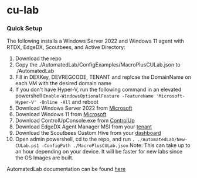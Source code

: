 # cu-lab

### Quick Setup

The following installs a Windows Server 2022 and Windows 11 agent with RTDX, EdgeDX, Scoutbees, and Active Directory:
1. Download the repo
2. Copy the ./AutomatedLab/ConfigExamples/MacroPlusCULab.json to ./AutomatedLab
3. Fill in DEXKey, DEVREGCODE, TENANT and replcae the DomainName on each VM with the desired domain name
4. If you don't have Hyper-V, run the following command in an elevated powershell `Enable-WindowsOptionalFeature -FeatureName 'Microsoft-Hyper-V' -Online -All` and reboot
5. Download Windows Server 2022 from [Microsoft](https://www.microsoft.com/evalcenter/download-windows-server-2022)
6. Download Windows 11 from [Microsoft](https://www.microsoft.com/en-us/software-download/windows11)
7. Download ControlUpConsole.exe from [ControlUp](https://www.controlup.com/download-center/)
8. Download EdgeDX Agent Manager MSI from your [tenant](https://support.controlup.com/docs/edge-dx-agent-installation#download-and-install-the-edge-dx-agent)
9. Download the Scoutbees Custom Hive from your [dashboard](https://support.controlup.com/docs/installing-custom-hives#install-a-custom-hive)
10. Open admin powershell, cd to the repo, and run `. ./AutomatedLab/New-CULab.ps1 -ConfigPath ./MacroPlusCULab.json`
Note: This can take up to an hour depending on your device. It will be faster for new labs since the OS Images are built.

AutomatedLab documentation can be found [here](https://automatedlab.org/)

